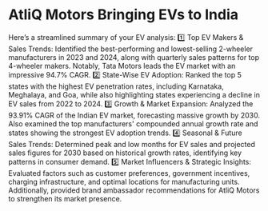 # AtliQ Motors Bringing EVs to India
Here’s a streamlined summary of your EV analysis:
1️⃣ Top EV Makers & Sales Trends: Identified the best-performing and lowest-selling 2-wheeler manufacturers in 2023 and 2024, along with quarterly sales patterns for top 4-wheeler makers. Notably, Tata Motors leads the EV market with an impressive 94.7% CAGR.
2️⃣ State-Wise EV Adoption: Ranked the top 5 states with the highest EV penetration rates, including Karnataka, Meghalaya, and Goa, while also highlighting states experiencing a decline in EV sales from 2022 to 2024.
3️⃣ Growth & Market Expansion: Analyzed the 93.91% CAGR of the Indian EV market, forecasting massive growth by 2030. Also examined the top manufacturers' compounded annual growth rate and states showing the strongest EV adoption trends.
4️⃣ Seasonal & Future Sales Trends: Determined peak and low months for EV sales and projected sales figures for 2030 based on historical growth rates, identifying key patterns in consumer demand.
5️⃣ Market Influencers & Strategic Insights: Evaluated factors such as customer preferences, government incentives, charging infrastructure, and optimal locations for manufacturing units. Additionally, provided brand ambassador recommendations for AtliQ Motors to strengthen its market presence.
